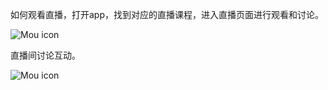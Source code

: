 如何观看直播，打开app，找到对应的直播课程，进入直播页面进行观看和讨论。

![Mou icon](./images/19.png)

直播间讨论互动。

![Mou icon](./images/20.png)